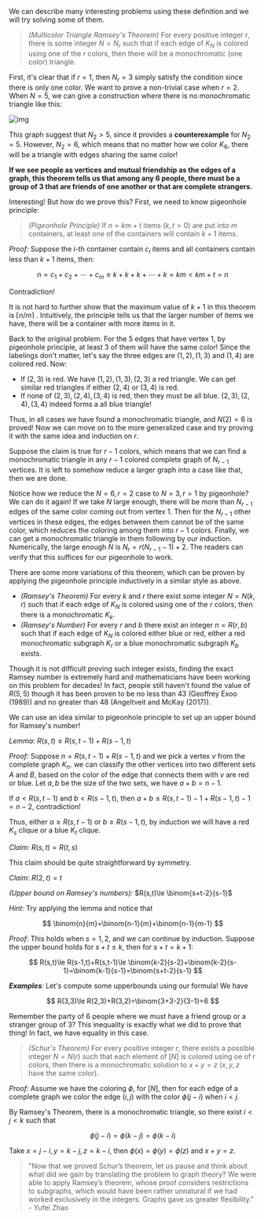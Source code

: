 We can describe many interesting problems using these definition and we will try solving some of them.

> *(Multicolor Triangle Ramsey's Theorem)* For every positive integer $r$, there is some integer $N=N_r$ such that if each edge of $K_N$ is colored using one of the $r$ colors, then there will be a monochromatic (one color) triangle.

First, it's clear that if $r=1$, then $N_r=3$ simply satisfy the condition since there is only one color. We want to prove a non-trivial case when $r=2$. When $N=5$, we can give a construction where there is no monochromatic triangle like this:

![img](https://upload.wikimedia.org/wikipedia/commons/thumb/9/98/RamseyTheory_K5_no_mono_K3.svg/210px-RamseyTheory_K5_no_mono_K3.svg.png)

This graph suggest that $N_2 > 5$, since it provides a **counterexample** for $N_2 = 5$. However, $N_2=6$, which means that no matter how we color $K_6$, there will be a triangle with edges sharing the same color! 

**If we see people as vertices and mutual friendship as the edges of a graph, this theorem tells us that among any $6$ people, there must be a group of $3$ that are friends of one another or that are complete strangers.**

Interesting! But how do we prove this? First, we need to know pigeonhole principle:

> *(Pigeonhole Principle)* If $n=km+t$ items $(k,t>0)$ are put into $m$ containers, at least one of the containers will contain $k+1$ items.

*Proof:* Suppose the $i$-th container contain $c_i$ items and all containers contain less than $k+1$ items, then:


$$
n=c_1+c_2+\cdots+c_m\le k+k+k+\cdots+k=km<km+t=n
$$


Contradiction!

It is not hard to further show that the maximum value of $k+1$ in this theorem is $\lceil n/m\rceil$ . Intuitively, the principle tells us that the larger number of items we have, there will be a container with more items in it.

Back to the original problem. For the $5$ edges that have vertex $1$, by pigeonhole principle, at least $3$ of them will have the same color! Since the labelings don't matter, let's say the three edges are $(1,2),(1,3)$ and $(1,4)$ are colored red. Now:

- If $(2,3)$ is red. We have $(1,2),(1,3),(2,3)$ a red triangle. We can get similar red triangles if either $(2,4)$ or $(3,4)$ is red.
- If none of $(2,3),(2,4),(3,4)$ is red, then they must be all blue. $(2,3),(2,4),(3,4)$ indeed forms a all blue triangle!

Thus, in all cases we have found a monochromatic triangle, and $N(2)=6$ is proved! Now we can move on to the more generalized case and try proving it with the same idea and induction on $r$. 

Suppose the claim is true for $r-1$ colors, which means that we can find a monochromatic triangle in any $r-1$ colored complete graph of $N_{r-1}$ vertices. It is left to somehow reduce a larger graph into a case like that, then we are done.

Notice how we reduce the $N=6,r=2$ case to $N=3,r=1$ by pigeonhole? We can do it again! If we take $N$ large enough, there will be more than $N_{r-1}$ edges of the same color coming out from vertex $1$. Then for the $N_{r-1}$ other vertices in these edges, the edges between them cannot be of the same color, which reduces the coloring among them into $r-1$ colors. Finally, we can get a monochromatic triangle in them following by our induction. Numerically, the large enough $N$ is $N_r=r(N_{r-1}-1)+2$. The readers can verify that this suffices for our pigeonhole to work.

There are some more variations of this theorem, which can be proven by applying the pigeonhole principle inductively in a similar style as above.

- *(Ramsey's Theorem)* For every $k$ and $r$ there exist some integer $N=N(k,r)$ such that if each edge of $K_N$ is colored using one of the $r$ colors, then there is a monochromatic $K_k$.
- *(Ramsey's Number)* For every $r$ and $b$ there exist an integer $n=R(r,b)$ such that if each edge of $K_N$ is colored either blue or red, either a red monochromatic subgraph $K_r$ or a blue monochromatic subgraph $K_b$ exists.

Though it is not difficult proving such integer exists, finding the exact Ramsey number is extremely hard and mathematicians have been working on this problem for decades! In fact, people still haven't found the value of $R(5,5)$ though it has been proven to be no less than 43 (Geoffrey Exoo (1989)) and no greater than 48 (Angeltveit and McKay (2017)).

We can use an idea similar to pigeonhole principle to set up an upper bound for Ramsey's number!

*Lemma:* $R(s,t)\le R(s,t-1)+R(s-1,t)$

*Proof:* Suppose $n=R(s,t-1)+R(s-1,t)$ and we pick a vertex $v$ from the complete graph $K_n$. we can classify the other vertices into two different sets $A$ and $B$, based on the color of the edge that connects them with $v$ are red or blue. Let $a,b$ be the size of the two sets, we have $a+b=n-1$.

If $a< R(s,t-1)$ and $b<R(s-1,t)$, then $a+b\le R(s,t-1)-1+R(s-1,t)-1=n-2$, contradiction!

Thus, either $a\ge R(s,t-1)$ or $b\ge R(s-1,t)$, by induction we will have a red $K_s$ clique or a blue $K_t$ clique.

*Claim:* $R(s,t)=R(t,s)$

This claim should be quite straightforward by symmetry.

*Claim:* $R(2,t)=t$

*(Upper bound on Ramsey's numbers):* $R(s,t)\le \binom{s+t-2}{s-1}$

*Hint:* Try applying the lemma and notice that


$$
\binom{n}{m}=\binom{n-1}{m}+\binom{n-1}{m-1}
$$


*Proof:* This holds when $s=1,2$, and we can continue by induction. Suppose the upper bound holds for $s+t\le k$, then for $s+t=k+1$:


$$
R(s,t)\le R(s-1,t)+R(s,t-1)\le \binom{k-2}{s-2}+\binom{k-2}{s-1}=\binom{k-1}{s-1}=\binom{s+t-2}{s-1}
$$

***Examples**:* Let's compute some upperbounds using our formula! We have 


$$
R(3,3)\le R(2,3)+R(3,2)=\binom{3+3-2}{3-1}=6
$$


Remember the party of 6 people where we must have a friend group or a stranger group of 3? This inequality is exactly what we did to prove that thing! In fact, we have equality in this case. 


> *(Schur's Theorem)* For every positive integer $r$, there exists a possible integer $N=N(r)$ such that each element of $[N]$ is colored using oe of $r$ colors, then there is a monochromatic solution to $x+y=z$ ($x,y,z$ have the same color).

*Proof:* Assume we have the coloring $\phi$, for $[N]$, then for each edge of a complete graph we color the edge $(i,j)$ with the color $\phi(j-i)$ when $i<j$.

By Ramsey's Theorem, there is a monochromatic triangle, so there exist $i<j<k$ such that



$$
\phi(j-i)=\phi(k-j)=\phi(k-i)
$$



Take $x = j-i,y=k-j,z=k-i$, then $\phi(x)=\phi(y)=\phi(z)$ and $x+y=z$. 

> "Now that we proved Schur’s theorem, let us pause and think about what did we gain by translating the problem to graph theory? We were able to apply Ramsey’s theorem, whose proof considers restrictions to subgraphs, which would have been rather unnatural if we had worked exclusively in the integers. Graphs gave us greater flexibility." - Yufei Zhao











